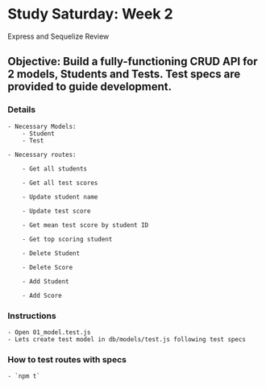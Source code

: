 # Study Saturday: Week 2
Express and Sequelize Review

## Objective: Build a fully-functioning CRUD API for 2 models, Students and Tests. Test specs are provided to guide development.

### Details

	- Necessary Models:
		- Student
		- Test

	- Necessary routes:

		- Get all students

		- Get all test scores

		- Update student name

		- Update test score

		- Get mean test score by student ID

		- Get top scoring student

		- Delete Student

		- Delete Score

		- Add Student

		- Add Score

### Instructions
	- Open 01_model.test.js
	- Lets create test model in db/models/test.js following test specs

### How to test routes with specs
	- `npm t`
